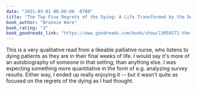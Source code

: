 ```yaml
---
date: "2021-03-01 00:00:00 -0700"
title: "The Top Five Regrets of the Dying: A Life Transformed by the Dearly Departing"
book_author: "Bronnie Ware"
book_rating: "3"
book_goodreads_link: "https://www.goodreads.com/book/show/13059271-the-top-five-regrets-of-the-dying"
---
```


This is a very qualitative read from a likeable palliative nurse, who listens to
dying patients as they are in their final weeks of life. I would say it's more
of an autobiography of someone in that setting, than anything else. I was
expecting something more quantitative in the form of e.g. analyzing survey
results. Either way, I ended up really enjoying it -- but it wasn't quite as
focused on the regrets of the dying as I had thought.
